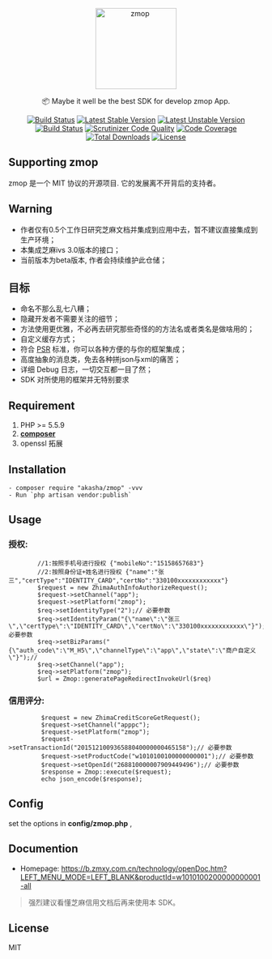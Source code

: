 <p align="center">
<a href="https://zmop.org/">
<img src="https://zmop.org/logo.svg" alt="zmop" width="160">
</a>

<p align="center">📦 Maybe it well be the best SDK for develop zmop App.</p>

<p align="center">
<a href="https://travis-ci.org/chuchujie/easyzmop"><img src="https://travis-ci.org/chuchujie/easyzmop.svg?branch=master" alt="Build Status"></a>
<a href="https://packagist.org/packages/chuchujie/easyzmop"><img src="https://poser.pugx.org/chuchujie/easyzmop/v/stable.svg" alt="Latest Stable Version"></a>
<a href="https://packagist.org/packages/chuchujie/easyzmop"><img src="https://poser.pugx.org/chuchujie/easyzmop/v/unstable.svg" alt="Latest Unstable Version"></a>
<a href="https://scrutinizer-ci.com/g/chuchujie/easyzmop/build-status/master"><img src="https://scrutinizer-ci.com/g/chuchujie/easyzmop/badges/build.png?b=master" alt="Build Status"></a>
<a href="https://scrutinizer-ci.com/g/chuchujie/easyzmop/?branch=master"><img src="https://scrutinizer-ci.com/g/chuchujie/easyzmop/badges/quality-score.png?b=master" alt="Scrutinizer Code Quality"></a>
<a href="https://scrutinizer-ci.com/g/chuchujie/easyzmop/?branch=master"><img src="https://scrutinizer-ci.com/g/chuchujie/easyzmop/badges/coverage.png?b=master" alt="Code Coverage"></a>
<a href="https://packagist.org/packages/chuchujie/easyzmop"><img src="https://poser.pugx.org/chuchujie/easyzmop/downloads" alt="Total Downloads"></a>
<a href="https://packagist.org/packages/chuchujie/easyzmop"><img src="https://poser.pugx.org/chuchujie/easyzmop/license" alt="License"></a>
</p>

</div>

## Supporting zmop

zmop 是一个 MIT 协议的开源项目. 它的发展离不开背后的支持者。

## Warning
 - 作者仅有0.5个工作日研究芝麻文档并集成到应用中去，暂不建议直接集成到生产环境；
 - 本集成芝麻ivs 3.0版本的接口；
 - 当前版本为beta版本, 作者会持续维护此仓储；

## 目标
 - 命名不那么乱七八糟；
 - 隐藏开发者不需要关注的细节；
 - 方法使用更优雅，不必再去研究那些奇怪的的方法名或者类名是做啥用的；
 - 自定义缓存方式；
 - 符合 [PSR](https://github.com/php-fig/fig-standards) 标准，你可以各种方便的与你的框架集成；
 - 高度抽象的消息类，免去各种拼json与xml的痛苦；
 - 详细 Debug 日志，一切交互都一目了然；
 - SDK 对所使用的框架并无特别要求

## Requirement

1. PHP >= 5.5.9
2. **[composer](https://getcomposer.org/)**
3. openssl 拓展

## Installation

```shell
- composer require "akasha/zmop" -vvv
- Run `php artisan vendor:publish`
```

## Usage

### 授权:

```
        //1:按照手机号进行授权 {"mobileNo":"15158657683"}
        //2:按照身份证+姓名进行授权 {"name":"张三","certType":"IDENTITY_CARD","certNo":"330100xxxxxxxxxxxx"}
        $request = new ZhimaAuthInfoAuthorizeRequest();
        $request->setChannel("app");
        $request->setPlatform("zmop");
        $req->setIdentityType("2");// 必要参数
        $req->setIdentityParam("{\"name\":\"张三\",\"certType\":\"IDENTITY_CARD\",\"certNo\":\"330100xxxxxxxxxxxx\"}");// 必要参数
        $req->setBizParams("{\"auth_code\":\"M_H5\",\"channelType\":\"app\",\"state\":\"商户自定义\"}");//
        $req->setChannel("app");
        $req->setPlatform("zmop");
        $url = Zmop::generatePageRedirectInvokeUrl($req)
```

### 信用评分:

```
         $request = new ZhimaCreditScoreGetRequest();
         $request->setChannel("apppc");
         $request->setPlatform("zmop");
         $request->setTransactionId("201512100936588040000000465158");// 必要参数
         $request->setProductCode("w1010100100000000001");// 必要参数
         $request->setOpenId("268810000007909449496");// 必要参数
         $response = Zmop::execute($request);
         echo json_encode($response);
```
## Config

set the options in **config/zmop.php** ,

## Documention

- Homepage: https://b.zmxy.com.cn/technology/openDoc.htm?LEFT_MENU_MODE=LEFT_BLANK&productId=w1010100200000000001-all

> 强烈建议看懂芝麻信用文档后再来使用本 SDK。

## License

MIT
